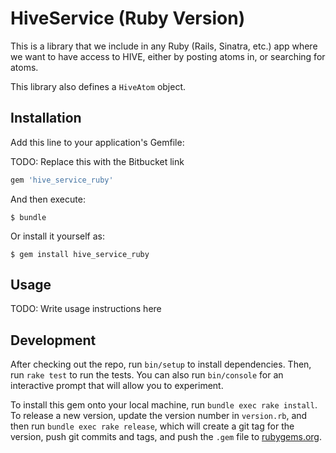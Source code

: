 # HiveService (Ruby Version)

This is a library that we include in any Ruby (Rails, Sinatra, etc.) app where we want to have access to HIVE, either by posting atoms in, or searching for atoms.

This library also defines a `HiveAtom` object.

## Installation

Add this line to your application's Gemfile:

TODO: Replace this with the Bitbucket link

```ruby
gem 'hive_service_ruby'
```

And then execute:

    $ bundle

Or install it yourself as:

    $ gem install hive_service_ruby

## Usage

TODO: Write usage instructions here

## Development

After checking out the repo, run `bin/setup` to install dependencies. Then, run `rake test` to run the tests. You can also run `bin/console` for an interactive prompt that will allow you to experiment.

To install this gem onto your local machine, run `bundle exec rake install`. To release a new version, update the version number in `version.rb`, and then run `bundle exec rake release`, which will create a git tag for the version, push git commits and tags, and push the `.gem` file to [rubygems.org](https://rubygems.org).
